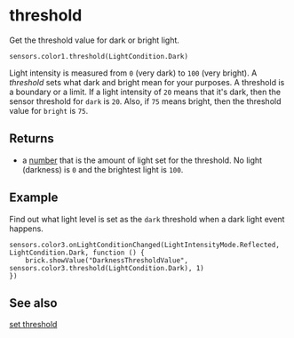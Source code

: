 # threshold

Get the threshold value for dark or bright light.

```sig
sensors.color1.threshold(LightCondition.Dark)
```

Light intensity is measured from `0` (very dark) to `100` (very bright). A _threshold_ sets what dark and bright mean for your purposes. A threshold is a boundary or a limit. If a light intensity of `20` means that it's dark, then the sensor threshold for ``dark`` is `20`. Also, if  `75` means bright, then the threshold value for ``bright`` is `75`.

## Returns

* a [number](/types/number) that is the amount of light set for the threshold. No light (darkness) is `0` and the brightest light is `100`.

## Example

Find out what light level is set as the ``dark`` threshold when a dark light event happens.

```blocks
sensors.color3.onLightConditionChanged(LightIntensityMode.Reflected, LightCondition.Dark, function () {
    brick.showValue("DarknessThresholdValue", sensors.color3.threshold(LightCondition.Dark), 1)
})
```

## See also

[set threshold](/reference/sensors/color-sensor/set-threshold)